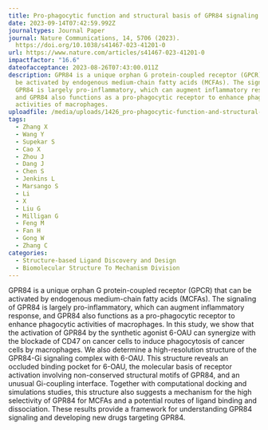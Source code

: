 ```yaml
---
title: Pro-phagocytic function and structural basis of GPR84 signaling
date: 2023-09-14T07:42:59.992Z
journaltypes: Journal Paper
journal: Nature Communications, 14, 5706 (2023).
  https://doi.org/10.1038/s41467-023-41201-0
url: https://www.nature.com/articles/s41467-023-41201-0
impactfactor: "16.6"
dateofacceptance: 2023-08-26T07:43:00.011Z
description: GPR84 is a unique orphan G protein-coupled receptor (GPCR) that can
  be activated by endogenous medium-chain fatty acids (MCFAs). The signaling of
  GPR84 is largely pro-inflammatory, which can augment inflammatory response,
  and GPR84 also functions as a pro-phagocytic receptor to enhance phagocytic
  activities of macrophages.
uploadfile: /media/uploads/1426_pro-phagocytic-function-and-structural-basis.pdf
tags:
  - Zhang X
  - Wang Y
  - Supekar S
  - Cao X
  - Zhou J
  - Dang J
  - Chen S
  - Jenkins L
  - Marsango S
  - Li
  - X
  - Liu G
  - Milligan G
  - Feng M
  - Fan H
  - Gong W
  - Zhang C
categories:
  - Structure-based Ligand Discovery and Design
  - Biomolecular Structure To Mechanism Division
---
```

<!--StartFragment-->

GPR84 is a unique orphan G protein-coupled receptor (GPCR) that can be activated by endogenous medium-chain fatty acids (MCFAs). The signaling of GPR84 is largely pro-inflammatory, which can augment inflammatory response, and GPR84 also functions as a pro-phagocytic receptor to enhance phagocytic activities of macrophages. In this study, we show that the activation of GPR84 by the synthetic agonist 6-OAU can synergize with the blockade of CD47 on cancer cells to induce phagocytosis of cancer cells by macrophages. We also determine a high-resolution structure of the GPR84-Gi signaling complex with 6-OAU. This structure reveals an occluded binding pocket for 6-OAU, the molecular basis of receptor activation involving non-conserved structural motifs of GPR84, and an unusual Gi-coupling interface. Together with computational docking and simulations studies, this structure also suggests a mechanism for the high selectivity of GPR84 for MCFAs and a potential routes of ligand binding and dissociation. These results provide a framework for understanding GPR84 signaling and developing new drugs targeting GPR84.

<!--EndFragment-->